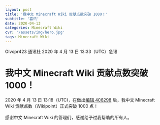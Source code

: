 ```yaml
---
layout: post
title: '我中文 Minecraft Wiki 贡献点数突破 1000！'
subtitle: '喜讯'
date: 2020-04-13
categories: Minecraft Wiki
cvr: '/assets/img/hero.jpg'
tags: Minecraft Wiki
---
```

Olvcpr423 通讯社 2020 年 4 月 13 日 13:33（UTC）急讯<br>
<h1>我中文 Minecraft Wiki 贡献点数突破 1000！</h1>
2020 年 4 月 13 日 13:18（UTC)，在做出<a href ='https://minecraft-zh.gamepedia.com/index.php?title=%E5%8A%A8%E5%8A%9B%E7%9F%BF%E8%BD%A6&oldid=406298'>编辑 406298</a> 后，我中文 Minecraft Wiki 贡献点数（Wikipoint）正式突破 1000 点！<br>
<br>
感谢中文 Minecraft Wiki 的管理们，感谢给予过我帮助的所有人。 
